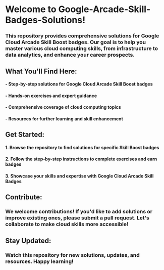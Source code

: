 # Welcome to Google-Arcade-Skill-Badges-Solutions!

### This repository provides comprehensive solutions for Google Cloud Arcade Skill Boost badges. Our goal is to help you master various cloud computing skills, from infrastructure to data analytics, and enhance your career prospects.

## What You'll Find Here:
#### - Step-by-step solutions for Google Cloud Arcade Skill Boost badges
#### - Hands-on exercises and expert guidance
#### - Comprehensive coverage of cloud computing topics
#### - Resources for further learning and skill enhancement

## Get Started:
#### 1. Browse the repository to find solutions for specific Skill Boost badges
#### 2. Follow the step-by-step instructions to complete exercises and earn badges
#### 3. Showcase your skills and expertise with Google Cloud Arcade Skill Badges

## Contribute:
### We welcome contributions! If you'd like to add solutions or improve existing ones, please submit a pull request. Let's collaborate to make cloud skills more accessible!

## Stay Updated:
### Watch this repository for new solutions, updates, and resources. Happy learning!

